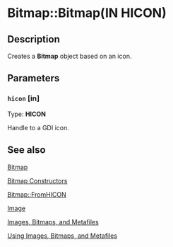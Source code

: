 # Bitmap::Bitmap(IN HICON)

## Description

Creates a
 **Bitmap** object based on an icon.

## Parameters

### `hicon` [in]

Type: **HICON**

Handle to a GDI icon.

## See also

[Bitmap](https://learn.microsoft.com/windows/desktop/api/gdiplusheaders/nl-gdiplusheaders-bitmap)

[Bitmap Constructors](https://msdn.microsoft.com/9b246a76-e8c0-41b2-9bb2-0df06ebc5563)

[Bitmap::FromHICON](https://learn.microsoft.com/windows/desktop/api/gdiplusheaders/nf-gdiplusheaders-bitmap-fromhicon)

[Image](https://learn.microsoft.com/windows/desktop/api/gdiplusheaders/nl-gdiplusheaders-image)

[Images, Bitmaps, and Metafiles](https://learn.microsoft.com/windows/desktop/gdiplus/-gdiplus-images-bitmaps-and-metafiles-about)

[Using Images, Bitmaps, and Metafiles](https://learn.microsoft.com/windows/desktop/gdiplus/-gdiplus-using-images-bitmaps-and-metafiles-use)